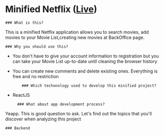# Minified Netflix ([Live](https://strive-netflix-react.herokuapp.com/))

    ### What is this?

This is a minified Netflix application allows you to search movies, add movies to your Movie List,creating new movies at BackOffice page.

    ### Why you should use this?

- You don't have to give your account information to registration but you can take your Movie List up-to-date until cleaning the browser history
- You can create new comments and delete existing ones. Everything is free and no restriction 

          ### Which techonology used to develop this minified project?

- ReactJS

        ### What about app development process?

Yeapp. This is good question to ask. Let's find out the topics that you'll discover when analyzing this project

    ### Backend
